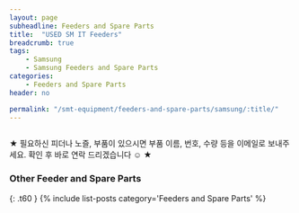 ```yaml
---
layout: page
subheadline: Feeders and Spare Parts
title:  "USED SM IT Feeders"
breadcrumb: true
tags:
    - Samsung
    - Samsung Feeders and Spare Parts
categories:
    - Feeders and Spare Parts
header: no

permalink: "/smt-equipment/feeders-and-spare-parts/samsung/:title/"
---
```

<div class="row">
    <div class="medium-12 columns t30">
    <img src="{{ site.urlimg }}hankookfa/SM IT Feeders/Old Type.png" alt="">
    </div><!-- /.medium-8.columns -->
</div><!-- /.row -->


★ 필요하신 피더나 노즐, 부품이 있으시면 부품 이름, 번호, 수량 등을 이메일로 보내주세요. 확인 후 바로 연락 드리겠습니다 ☺ ★

### Other Feeder and Spare Parts ###
{: .t60 }
{% include list-posts category='Feeders and Spare Parts' %}
